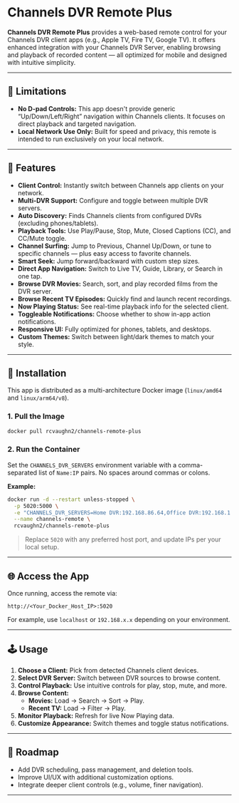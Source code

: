 # **Channels DVR Remote Plus**

**Channels DVR Remote Plus** provides a web-based remote control for your Channels DVR client apps (e.g., Apple TV, Fire TV, Google TV). It offers enhanced integration with your Channels DVR Server, enabling browsing and playback of recorded content — all optimized for mobile and designed with intuitive simplicity.

---

## 🚫 Limitations

- **No D-pad Controls:** This app doesn't provide generic “Up/Down/Left/Right” navigation within Channels clients. It focuses on direct playback and targeted navigation.
- **Local Network Use Only:** Built for speed and privacy, this remote is intended to run exclusively on your local network.

---

## 🎯 Features

- **Client Control:** Instantly switch between Channels app clients on your network.
- **Multi-DVR Support:** Configure and toggle between multiple DVR servers.
- **Auto Discovery:** Finds Channels clients from configured DVRs (excluding phones/tablets).
- **Playback Tools:** Use Play/Pause, Stop, Mute, Closed Captions (CC), and CC/Mute toggle.
- **Channel Surfing:** Jump to Previous, Channel Up/Down, or tune to specific channels — plus easy access to favorite channels.
- **Smart Seek:** Jump forward/backward with custom step sizes.
- **Direct App Navigation:** Switch to Live TV, Guide, Library, or Search in one tap.
- **Browse DVR Movies:** Search, sort, and play recorded films from the DVR server.
- **Browse Recent TV Episodes:** Quickly find and launch recent recordings.
- **Now Playing Status:** See real-time playback info for the selected client.
- **Toggleable Notifications:** Choose whether to show in-app action notifications.
- **Responsive UI:** Fully optimized for phones, tablets, and desktops.
- **Custom Themes:** Switch between light/dark themes to match your style.

---

## 🐳 Installation

This app is distributed as a multi-architecture Docker image (`linux/amd64` and `linux/arm64/v8`).

### 1. Pull the Image
```bash
docker pull rcvaughn2/channels-remote-plus
```

### 2. Run the Container

Set the `CHANNELS_DVR_SERVERS` environment variable with a comma-separated list of `Name:IP` pairs. No spaces around commas or colons.

**Example:**
```bash
docker run -d --restart unless-stopped \
  -p 5020:5000 \
  -e "CHANNELS_DVR_SERVERS=Home DVR:192.168.86.64,Office DVR:192.168.1.100" \
  --name channels-remote \
  rcvaughn2/channels-remote-plus
```

> Replace `5020` with any preferred host port, and update IPs per your local setup.

---

## 🌐 Access the App

Once running, access the remote via:

```
http://<Your_Docker_Host_IP>:5020
```

For example, use `localhost` or `192.168.x.x` depending on your environment.

---

## 🕹️ Usage

1. **Choose a Client:** Pick from detected Channels client devices.
2. **Select DVR Server:** Switch between DVR sources to browse content.
3. **Control Playback:** Use intuitive controls for play, stop, mute, and more.
4. **Browse Content:**
   - **Movies:** Load → Search → Sort → Play.
   - **Recent TV:** Load → Filter → Play.
5. **Monitor Playback:** Refresh for live Now Playing data.
6. **Customize Appearance:** Switch themes and toggle status notifications.

---

## 🚧 Roadmap

- Add DVR scheduling, pass management, and deletion tools.
- Improve UI/UX with additional customization options.
- Integrate deeper client controls (e.g., volume, finer navigation).

---
